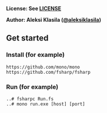 **License: See [LICENSE](../../LICENSE)**

**Author: Aleksi Klasila ([@aleksiklasila](https://github.com/aleksiklasila))**

## Get started

### Install (for example)
```
https://github.com/mono/mono
https://github.com/fsharp/fsharp
```

### Run (for example)
```
..# fsharpc Run.fs
..# mono run.exe [host] [port]
```

